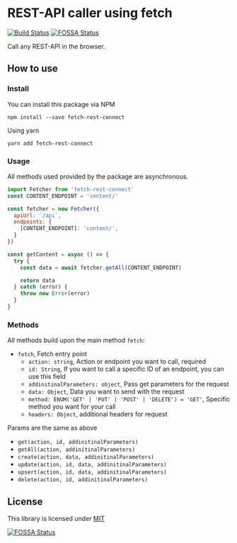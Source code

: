 # REST-API caller using fetch

[![Build Status](https://travis-ci.org/drublic/fetch-rest-connect.svg?branch=master)](https://travis-ci.org/drublic/fetch-rest-connect)
[![FOSSA Status](https://app.fossa.io/api/projects/git%2Bgithub.com%2Fdrublic%2Ffetch-rest-connect.svg?type=shield)](https://app.fossa.io/projects/git%2Bgithub.com%2Fdrublic%2Ffetch-rest-connect?ref=badge_shield)

Call any REST-API in the browser.

## How to use

### Install

You can install this package via NPM

    npm install --save fetch-rest-connect

Using yarn

    yarn add fetch-rest-connect

### Usage

All methods used provided by the package are asynchronous.

```javascript
import Fetcher from 'fetch-rest-connect'
const CONTENT_ENDPOINT = 'content/'

const fetcher = new Fetcher({
  apiUrl: `/api`,
  endpoints: {
    [CONTENT_ENDPOINT]: 'content/',
  }
})

const getContent = async () => {
  try {
    const data = await fetcher.getAll(CONTENT_ENDPOINT)

    return data
  } catch (error) {
    throw new Error(error)
  }
}
```

### Methods

All methods build upon the main method `fetch`:

* `fetch`, Fetch entry point
  * `action: string`, Action or endpoint you want to call, required
  * `id: String`, If you want to call a specific ID of an endpoint, you can use this field
  * `addinitinalParameters: object`, Pass get parameters for the request
  * `data: Object`, Data you want to send with the request
  * `method: ENUM('GET' | 'PUT' | 'POST' | 'DELETE') = 'GET'`, Specific method you want for your call
  * `headers: Object`, additional headers for request

Params are the same as above

* `get(action, id, addinitinalParameters)`
* `getAll(action, addinitinalParameters)`
* `create(action, data, addinitinalParameters)`
* `update(action, id, data, addinitinalParameters)`
* `upsert(action, id, data, addinitinalParameters)`
* `delete(action, id, addinitinalParameters)`

## License

This library is licensed under [MIT](./LICENSE)

[![FOSSA Status](https://app.fossa.io/api/projects/git%2Bgithub.com%2Fdrublic%2Ffetch-rest-connect.svg?type=large)](https://app.fossa.io/projects/git%2Bgithub.com%2Fdrublic%2Ffetch-rest-connect?ref=badge_large)
